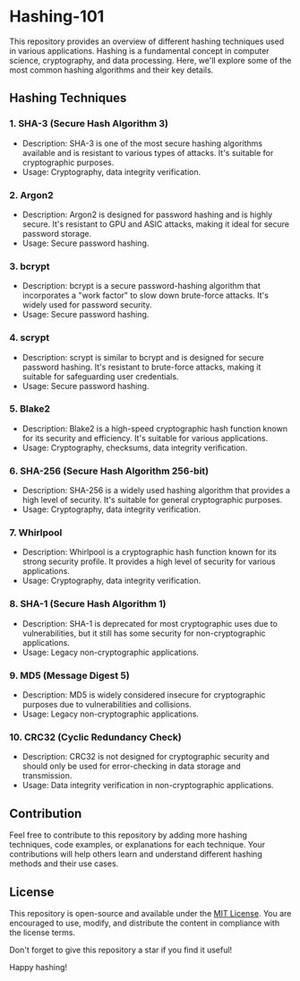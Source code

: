 # Hashing-101

This repository provides an overview of different hashing techniques used in various applications. Hashing is a fundamental concept in computer science, cryptography, and data processing. Here, we'll explore some of the most common hashing algorithms and their key details.

## Hashing Techniques

### 1. SHA-3 (Secure Hash Algorithm 3)

- Description: SHA-3 is one of the most secure hashing algorithms available and is resistant to various types of attacks. It's suitable for cryptographic purposes.
- Usage: Cryptography, data integrity verification.

### 2. Argon2

- Description: Argon2 is designed for password hashing and is highly secure. It's resistant to GPU and ASIC attacks, making it ideal for secure password storage.
- Usage: Secure password hashing.

### 3. bcrypt

- Description: bcrypt is a secure password-hashing algorithm that incorporates a "work factor" to slow down brute-force attacks. It's widely used for password security.
- Usage: Secure password hashing.

### 4. scrypt

- Description: scrypt is similar to bcrypt and is designed for secure password hashing. It's resistant to brute-force attacks, making it suitable for safeguarding user credentials.
- Usage: Secure password hashing.

### 5. Blake2

- Description: Blake2 is a high-speed cryptographic hash function known for its security and efficiency. It's suitable for various applications.
- Usage: Cryptography, checksums, data integrity verification.

### 6. SHA-256 (Secure Hash Algorithm 256-bit)

- Description: SHA-256 is a widely used hashing algorithm that provides a high level of security. It's suitable for general cryptographic purposes.
- Usage: Cryptography, data integrity verification.

### 7. Whirlpool

- Description: Whirlpool is a cryptographic hash function known for its strong security profile. It provides a high level of security for various applications.
- Usage: Cryptography, data integrity verification.

### 8. SHA-1 (Secure Hash Algorithm 1)

- Description: SHA-1 is deprecated for most cryptographic uses due to vulnerabilities, but it still has some security for non-cryptographic applications.
- Usage: Legacy non-cryptographic applications.

### 9. MD5 (Message Digest 5)

- Description: MD5 is widely considered insecure for cryptographic purposes due to vulnerabilities and collisions.
- Usage: Legacy non-cryptographic applications.

### 10. CRC32 (Cyclic Redundancy Check)

- Description: CRC32 is not designed for cryptographic security and should only be used for error-checking in data storage and transmission.
- Usage: Data integrity verification in non-cryptographic applications.

## Contribution

Feel free to contribute to this repository by adding more hashing techniques, code examples, or explanations for each technique. Your contributions will help others learn and understand different hashing methods and their use cases.

## License

This repository is open-source and available under the [MIT License](LICENSE). You are encouraged to use, modify, and distribute the content in compliance with the license terms.

Don't forget to give this repository a star if you find it useful!

Happy hashing!
